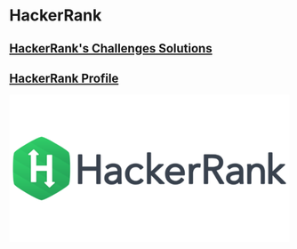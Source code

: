 
# HackerRank

## [HackerRank's Challenges Solutions](Dashboard/README.md)

## [HackerRank Profile](https://www.hackerrank.com/ahmedfathydev)

![HackerRank](HackerRank-Logo.png)
